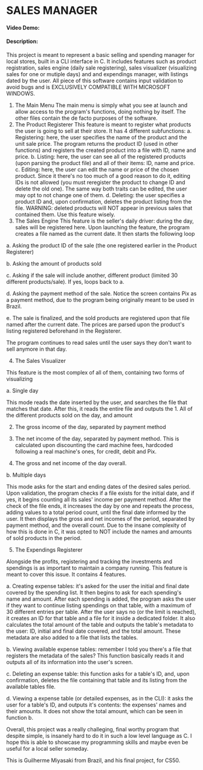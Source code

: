# SALES MANAGER
#### Video Demo:
#### Description:
This project is meant to represent a basic selling and spending manager for local stores, built in a CLI interface in C. It includes features such as product registration, sales engine (daily sale registering), sales visualizer (visualizing sales for one or mutiple days) and and expendings manager, with listings dated by the user. All piece of this software contains input validation to avoid bugs and is EXCLUSIVELY COMPATIBLE WITH MICROSOFT WINDOWS.

1) The Main Menu
The main menu is simply what you see at launch and allow access to the program's functions, doing nothing by itself. The other files contain the de facto purposes of the software.
2) The Product Registerer
This feature is meant to register what products the user is going to sell at their store. It has 4 different subfunctions:
a. Registering: here, the user specifies the name of the product and the unit sale price. The program returns the product ID (used in other functions) and registers the created product into a file with ID, name and price.
b. Listing: here, the user can see all of the registered products (upon parsing the product file) and all of their items: ID, name and price.
c. Editing: here, the user can edit the name or price of the chosen product. Since it there's no too much of a good reason to do it, editing IDs is not allowed (you must reregister the product to change ID and delete the old one). The same way both traits can be edited, the user may opt to not change one of them.
d. Deleting: the user specifies a product ID and, upon confirmation, deletes the product listing from the file.
WARNING: deleted products will NOT appear in previous sales that contained them. Use this feature wisely.
3) The Sales Engine
This feature is the seller's daily driver: during the day, sales will be registered here. Upon launching the feature, the program creates a file named as the current date. It then starts the following loop

a. Asking the product ID of the sale (the one registered earlier in the Product Registerer)

b. Asking the amount of products sold

c. Asking if the sale will include another, different product (limited 30 different products/sale). If yes, loops back to a.

d. Asking the payment method of the sale. Notice the screen contains Pix as a payment method, due to the program being originally meant to be used in Brazil.

e. The sale is finalized, and the sold products are registered upon that file named after the current date. The prices are parsed upon the product's listing registered beforehand in the Registerer.

The program continues to read sales until the user says they don't want to sell anymore in that day.

4) The Sales Visualizer

This feature is the most complex of all of them, containing two forms of visualizing

a. Single day

This mode reads the date inserted by the user, and searches the file that matches that date. After this, it reads the entire file and outputs the  1. All of the different products sold on the day, and amount

2. The gross income of the day, separated by payment method

3. The net income of the day, separated by payment method. This is calculated upon discounting the card machine fees, hardcoded following a real machine's ones, for credit, debit and Pix.

4. The gross and net income of the day overall.

b. Multiple days

This mode asks for the start and ending dates of the desired sales period. Upon validation, the program checks if a file exists for the initial date, and if yes, it begins counting all its sales' income per payment method. After the check of the file ends, it increases the day by one and repeats the process, adding values to a total period count, until the final date informed by the user. It then displays the gross and net incomes of the period, separated by payment method, and the overall count. Due to the insane complexity of how this is done in C, it was opted to NOT include the names and amounts of sold products in the period.

5) The Expendings Registerer

Alongside the profits, registering and tracking the investments and spendings is as important to maintain a company running. This feature is meant to cover this issue.
It contains 4 features.

a. Creating expense tables: it's asked for the user the initial and final date covered by the spending list. It then begins to ask for each spending's name and amount. After each spending is added, the program asks the user if they want to continue listing spendings on that table, with a maximum of 30 different entries per table. After the user says no (or the limit is reached), it creates an ID for that table and a file for it inside a dedicated folder. It also calculates the total amount of the table and outputs the table's metadata to the user: ID, initial and final date covered, and the total amount. These metadata are also added to a file that lists the tables.

b. Viewing available expense tables: remember I told you there's a file that registers the metadata of the sales? This function basically reads it and outputs all of its information into the user's screen.

c. Deleting an expense table: this function asks for a table's ID, and, upon confirmation, deletes the file containing that table and its listing from the available tables file.

d. Viewing a expense table (or detailed expenses, as in the CLI): it asks the user for a table's ID, and outputs it's contents: the expenses' names and their amounts. It does not show the total amount, which can be seen in function b.

Overall, this project was a really challeging, final worthy program that despite simple, is insanely hard to do it in such a low level language as C. I hope this is able to showcase my programming skills and maybe even be useful for a local seller someday.

This is Guilherme Miyasaki from Brazil, and his final project, for CS50.
